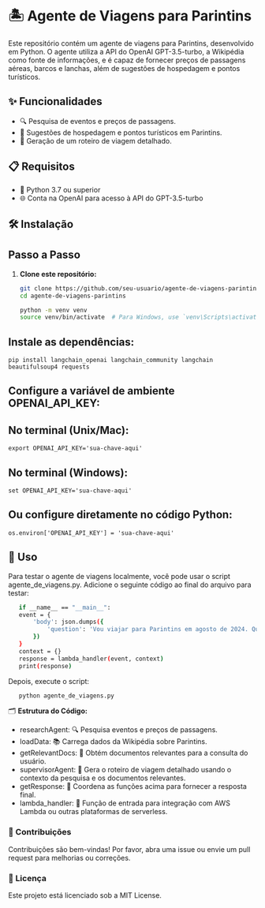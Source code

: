 # 🏝️ Agente de Viagens para Parintins

Este repositório contém um agente de viagens para Parintins, desenvolvido em Python. O agente utiliza a API do OpenAI GPT-3.5-turbo, a Wikipédia como fonte de informações, e é capaz de fornecer preços de passagens aéreas, barcos e lanchas, além de sugestões de hospedagem e pontos turísticos.

## ✨ Funcionalidades

- 🔍 Pesquisa de eventos e preços de passagens.
- 🏨 Sugestões de hospedagem e pontos turísticos em Parintins.
- 📅 Geração de um roteiro de viagem detalhado.

## 📋 Requisitos

- 🐍 Python 3.7 ou superior
- 🌐 Conta na OpenAI para acesso à API do GPT-3.5-turbo

## 🛠️ Instalação

## Passo a Passo

1. **Clone este repositório:**
   ```bash
   git clone https://github.com/seu-usuario/agente-de-viagens-parintins.git
   cd agente-de-viagens-parintins
   ```
   ```bash
   python -m venv venv
   source venv/bin/activate  # Para Windows, use `venv\Scripts\activate`
   ```
## Instale as dependências:
 ```
pip install langchain_openai langchain_community langchain beautifulsoup4 requests
```
## Configure a variável de ambiente OPENAI_API_KEY:

## No terminal (Unix/Mac):
```
export OPENAI_API_KEY='sua-chave-aqui'
```

## No terminal (Windows):
```
set OPENAI_API_KEY='sua-chave-aqui'
```

## Ou configure diretamente no código Python:
```import os
os.environ['OPENAI_API_KEY'] = 'sua-chave-aqui'
```

## 🚀 Uso

Para testar o agente de viagens localmente, você pode usar o script agente_de_viagens.py.
Adicione o seguinte código ao final do arquivo para testar:

 ```bash
    if __name__ == "__main__":
    event = {
        'body': json.dumps({
            'question': 'Vou viajar para Parintins em agosto de 2024. Quero que faça um roteiro de viagem para mim com eventos que irão ocorrer na data da viagem e com o preço de passagem de São Paulo para Parintins.'
        })
    }
    context = {}
    response = lambda_handler(event, context)
    print(response)
```

Depois, execute o script:

 ```bash
    python agente_de_viagens.py
 ```

🗂 **Estrutura do Código:**

- researchAgent: 🔍 Pesquisa eventos e preços de passagens.
- loadData: 📚 Carrega dados da Wikipédia sobre Parintins.
- getRelevantDocs: 📄 Obtém documentos relevantes para a consulta do usuário.
- supervisorAgent: 📝 Gera o roteiro de viagem detalhado usando o contexto da pesquisa e os documentos relevantes.
- getResponse: 🔄 Coordena as funções acima para fornecer a resposta final.
- lambda_handler: 🚦 Função de entrada para integração com AWS Lambda ou outras plataformas de serverless.

### 🤝 Contribuições
Contribuições são bem-vindas! Por favor, abra uma issue ou envie um pull request para melhorias ou correções.

### 📜 Licença
Este projeto está licenciado sob a MIT License.
